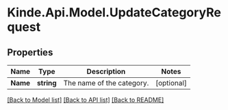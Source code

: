 # Kinde.Api.Model.UpdateCategoryRequest

## Properties

Name | Type | Description | Notes
------------ | ------------- | ------------- | -------------
**Name** | **string** | The name of the category. | [optional] 

[[Back to Model list]](../README.md#documentation-for-models) [[Back to API list]](../README.md#documentation-for-api-endpoints) [[Back to README]](../README.md)

